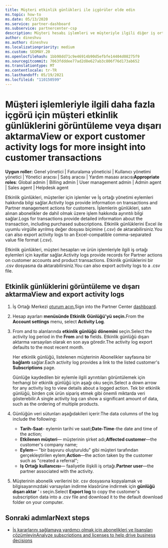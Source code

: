 ```yaml
---
title: Müşteri etkinlik günlükleri ile içgörüler elde edin
ms.topic: how-to
ms.date: 05/13/2020
ms.service: partner-dashboard
ms.subservice: partnercenter-csp
description: Müşteri hesabı işlemleri ve müşteriyle ilgili diğer iş ortağı yönetimi etkinlikleri hakkında içgörü elde etmek için etkinlik günlüklerini görüntülemeyi ve dışarı aktarmayı öğrenin.
author: dineshvu
ms.author: dineshvu
ms.localizationpriority: medium
ms.custom: SEOMAY.20
ms.openlocfilehash: 1bb98dd71c9e46914b90d5efbfe14404d08275f9
ms.sourcegitcommit: 7063fdddee77ad2d8e627ab3c806f76d173ab652
ms.translationtype: MT
ms.contentlocale: tr-TR
ms.lasthandoff: 05/19/2021
ms.locfileid: "110150599"
---
```

# <a name="view-or-export-customer-activity-logs-for-more-insight-into-customer-transactions"></a><span data-ttu-id="8f8c0-103">Müşteri işlemleriyle ilgili daha fazla içgörü için müşteri etkinlik günlüklerini görüntüleme veya dışarı aktarma</span><span class="sxs-lookup"><span data-stu-id="8f8c0-103">View or export customer activity logs for more insight into customer transactions</span></span>

<span data-ttu-id="8f8c0-104">**Uygun roller:** Genel yönetici | Faturalama yöneticisi | Kullanıcı yönetimi yönetici | Yönetici aracısı | Satış aracısı | Yardım masası aracısı</span><span class="sxs-lookup"><span data-stu-id="8f8c0-104">**Appropriate roles**: Global admin | Billing admin | User management admin | Admin agent | Sales agent | Helpdesk agent</span></span>

<span data-ttu-id="8f8c0-105">Etkinlik günlükleri, müşteriler için işlemler ve İş ortağı yönetimi eylemleri hakkında bilgi sağlar.</span><span class="sxs-lookup"><span data-stu-id="8f8c0-105">Activity logs provide information on transactions and Partner management actions for customers.</span></span> <span data-ttu-id="8f8c0-106">İşlemlerin günlükleri, satın alınan abonelikler de dahil olmak üzere işlem hakkında ayrıntılı bilgi sağlar.</span><span class="sxs-lookup"><span data-stu-id="8f8c0-106">Logs for transactions provide detailed information about the transaction, including purchased subscriptions.</span></span> <span data-ttu-id="8f8c0-107">Etkinlik günlüklerini Excel ile uyumlu virgülle ayrılmış değer dosyası biçimine (.csv) de aktarabilirsiniz.</span><span class="sxs-lookup"><span data-stu-id="8f8c0-107">You can also export activity logs to an Excel-compatible comma-separated value file format (.csv).</span></span>

<span data-ttu-id="8f8c0-108">Etkinlik günlükleri, müşteri hesapları ve ürün işlemleriyle ilgili iş ortağı eylemleri için kayıtlar sağlar.</span><span class="sxs-lookup"><span data-stu-id="8f8c0-108">Activity logs provide records for Partner actions on customer accounts and product transactions.</span></span> <span data-ttu-id="8f8c0-109">Etkinlik günlüklerini bir .csv dosyasına da aktarabilirsiniz.</span><span class="sxs-lookup"><span data-stu-id="8f8c0-109">You can also export activity logs to a .csv file.</span></span>

## <a name="view-and-export-activity-logs"></a><span data-ttu-id="8f8c0-110">Etkinlik günlüklerini görüntüleme ve dışarı aktarma</span><span class="sxs-lookup"><span data-stu-id="8f8c0-110">View and export activity logs</span></span>

1. <span data-ttu-id="8f8c0-111">İş Ortağı Merkezi [oturum açın.](https://partner.microsoft.com/dashboard)</span><span class="sxs-lookup"><span data-stu-id="8f8c0-111">Sign into the Partner Center [dashboard](https://partner.microsoft.com/dashboard).</span></span>

2. <span data-ttu-id="8f8c0-112">Hesap ayarları **menüsünde Etkinlik** **Günlüğü'yü seçin.**</span><span class="sxs-lookup"><span data-stu-id="8f8c0-112">From the **Account settings** menu, select **Activity Log**.</span></span>

3. <span data-ttu-id="8f8c0-113">From and to alanlarında **etkinlik günlüğü** **dönemini** seçin.</span><span class="sxs-lookup"><span data-stu-id="8f8c0-113">Select the activity log period in the **From** and **to** fields.</span></span> <span data-ttu-id="8f8c0-114">Etkinlik günlüğü dışarı aktarma varsayılan olarak en son aya göredir.</span><span class="sxs-lookup"><span data-stu-id="8f8c0-114">The activity log export defaults to the most recent month.</span></span>

   <span data-ttu-id="8f8c0-115">Her etkinlik günlüğü, listelenen müşterinin Abonelikler sayfasına bir **bağlantı** sağlar.</span><span class="sxs-lookup"><span data-stu-id="8f8c0-115">Each activity log provides a link to the listed customer's **Subscriptions** page.</span></span>

   <span data-ttu-id="8f8c0-116">Günlüğe kaydedilen bir eylemle ilgili ayrıntıları görüntülemek için herhangi bir etkinlik günlüğü için aşağı oku seçin.</span><span class="sxs-lookup"><span data-stu-id="8f8c0-116">Select a down arrow for any activity log to view details about a logged action.</span></span> <span data-ttu-id="8f8c0-117">Tek bir etkinlik günlüğü, birden çok ürün sipariş etmek gibi önemli miktarda veri gösterebilir.</span><span class="sxs-lookup"><span data-stu-id="8f8c0-117">A single activity log can show a significant amount of data, such as the ordering of multiple products.</span></span>

4. <span data-ttu-id="8f8c0-118">Günlüğün veri sütunları aşağıdakileri içerir:</span><span class="sxs-lookup"><span data-stu-id="8f8c0-118">The data columns of the log include the following:</span></span>
   - <span data-ttu-id="8f8c0-119">**Tarih-Saat**- eylemin tarihi ve saati;</span><span class="sxs-lookup"><span data-stu-id="8f8c0-119">**Date-Time**-the date and time of the action;</span></span>
   - <span data-ttu-id="8f8c0-120">**Etkilenen müşteri**— müşterinin şirket adı;</span><span class="sxs-lookup"><span data-stu-id="8f8c0-120">**Affected customer**—the customer's company name;</span></span>
   - <span data-ttu-id="8f8c0-121">**Eylem**— "bir başvuru oluşturuldu" gibi müşteri tarafından gerçekleştirilen eylem;</span><span class="sxs-lookup"><span data-stu-id="8f8c0-121">**Action**—the action taken by the customer such as "created a referral";</span></span>
   - <span data-ttu-id="8f8c0-122">**Iş Ortağı kullanıcısı**— faaliyetle ilişkili iş ortağı.</span><span class="sxs-lookup"><span data-stu-id="8f8c0-122">**Partner user**—the partner associated with the activity.</span></span>

5. <span data-ttu-id="8f8c0-123">Müşterinin abonelik verilerini bir. csv dosyasına kopyalamak ve bilgisayarınızdaki varsayılan indirme klasörüne indirmek için **günlüğü dışarı aktar** ' ı seçin.</span><span class="sxs-lookup"><span data-stu-id="8f8c0-123">Select **Export log** to copy the customer's subscription data into a .csv file and download it to the default download folder on your computer.</span></span>

## <a name="next-steps"></a><span data-ttu-id="8f8c0-124">Sonraki adımlar</span><span class="sxs-lookup"><span data-stu-id="8f8c0-124">Next steps</span></span>

- [<span data-ttu-id="8f8c0-125">İş kararlarını sağlamaya yardımcı olmak için abonelikleri ve lisansları çözümleyin</span><span class="sxs-lookup"><span data-stu-id="8f8c0-125">Analyze subscriptions and licenses to help drive business decisions</span></span>](analyze-subscriptions-licenses.md)
